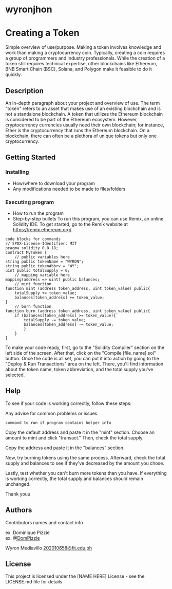 # wyronjhon
# Creating a Token

Simple overview of use/purpose.
Making a token involves  knowledge and work than making a cryptocurrency coin. Typically, creating a coin requires a group of programmers and industry professionals. While the creation of a token still requires technical expertise, other blockchains like Ethereum, BNB Smart Chain (BSC), Solana, and Polygon make it feasible to do it quickly. 

## Description

An in-depth paragraph about your project and overview of use.
The term "token" refers to an asset that makes use of an existing blockchain and is not a standalone blockchain. A token that utilizes the Ethereum blockchain is considered to be part of the Ethereum ecosystem. However, cryptocurrency currencies usually need their own blockchain; for instance, Ether is the cryptocurrency that runs the Ethereum blockchain. On a blockchain, there can often be a plethora of unique tokens but only one cryptocurrency.

## Getting Started

### Installing

* How/where to download your program
* Any modifications needed to be made to files/folders

### Executing program

* How to run the program
* Step-by-step bullets
To run this program, you can use Remix, an online Solidity IDE. To get started, go to the Remix website at https://remix.ethereum.org/.
```
code blocks for commands
// SPDX-License-Identifier: MIT
pragma solidity 0.8.18;
contract MyToken {
    // public variables here
string public tokenName = "WYRON";
string public tokenAbbrv = "WY";
uint public totalSupply = 0;
    // mapping variable here
mapping(address => uint) public balances;
    // mint function
function mint (address token_address, uint token_value) public{
    totalSupply += token_value;
    balances[token_address] += token_value;
}
    // burn function
function burn (address token_address, uint token_value) public{
    if (balances[token_address] >= token_value){
        totalSupply -= token_value;
        balances[token_address] -= token_value;
        }
    }
}
```
To make your code ready, first, go to the "Solidity Compiler" section on the left side of the screen. After that, click on the "Compile [file_name].sol" button. Once the code is all set, you can put it into action by going to the "Deploy & Run Transactions" area on the left. There, you'll find information about the token name, token abbreviation, and the total supply you've selected.

## Help
To see if your code is working correctly, follow these steps:

Any advise for common problems or issues.
```
command to run if program contains helper info
```
Copy the default address and paste it in the "mint" section. Choose an amount to mint and click "transact." Then, check the total supply.

Copy the address and paste it in the "balances" section.

Now, try burning tokens using the same process. Afterward, check the total supply and balances to see if they've decreased by the amount you chose.

Lastly, test whether you can't burn more tokens than you have. If everything is working correctly, the total supply and balances should remain unchanged.

Thank youu

## Authors

Contributors names and contact info

ex. Dominique Pizzie  
ex. [@DomPizzie](https://twitter.com/dompizzie)

Wyron Mediavillo
202010658@fit.edu.ph

## License

This project is licensed under the [NAME HERE] License - see the LICENSE.md file for details
